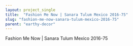 ```yaml
---
layout: project_single
title:  "Fashion Me Now | Sanara Tulum Mexico 2016-75"
slug: "fashion-me-now-sanara-tulum-mexico-2016-75"
parent: "earthy-decor"
---
```

Fashion Me Now | Sanara Tulum Mexico 2016-75